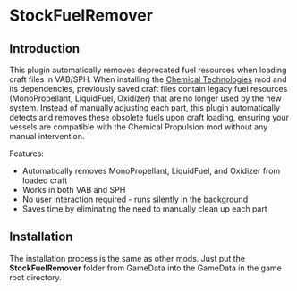 # StockFuelRemover

## Introduction

This plugin automatically removes deprecated fuel resources when loading craft files in VAB/SPH. When installing the [Chemical Technologies](https://forum.kerbalspaceprogram.com/topic/227705-112x-chemical-technologies-a-chemically-based-resource-overhaul-2025-07-22/) mod and its dependencies, previously saved craft files contain legacy fuel resources (MonoPropellant, LiquidFuel, Oxidizer) that are no longer used by the new system. Instead of manually adjusting each part, this plugin automatically detects and removes these obsolete fuels upon craft loading, ensuring your vessels are compatible with the Chemical Propulsion mod without any manual intervention.

Features:

- Automatically removes MonoPropellant, LiquidFuel, and Oxidizer from loaded craft
- Works in both VAB and SPH
- No user interaction required - runs silently in the background
- Saves time by eliminating the need to manually clean up each part

## Installation
The installation process is the same as other mods. Just put the **StockFuelRemover** folder from GameData into the GameData in the game root directory. 

